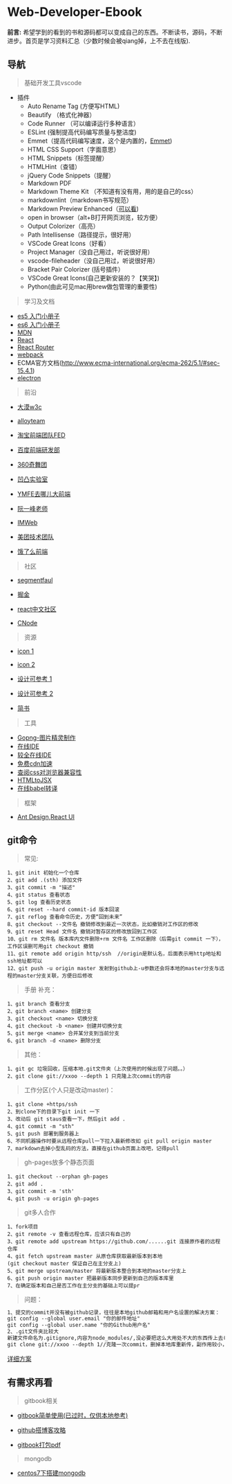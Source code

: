 # Web-Developer-Ebook

__前言:__ 希望学到的看到的书和源码都可以变成自己的东西。不断读书，源码，不断进步。首页是学习资料汇总（少数时候会被qiang掉，上不去在线版).

## 导航

>基础开发工具vscode

* 插件
  * Auto Rename Tag (方便写HTML)
  * Beautify （格式化神器）
  * Code Runner （可以编译运行多种语言）
  * ESLint (强制提高代码编写质量与整洁度)
  * Emmet（提高代码编写速度，这个是内置的，[Emmet](https://www.cnblogs.com/summit7ca/p/6944215.html))
  * HTML CSS Support（字面意思）
  * HTML Snippets（标签提醒）
  * HTMLHint（查错）
  * jQuery Code Snippets（提醒）
  * Markdown PDF
  * Markdown Theme Kit （不知道有没有用，用的是自己的css）
  * markdownlint（markdown书写规范）
  * Markdown Preview Enhanced（[可以看](https://shd101wyy.github.io/markdown-preview-enhanced/#/zh-cn/))
  * open in browser（alt+B打开网页浏览，较方便）
  * Output Colorizer（高亮）
  * Path Intellisense（路径提示，很好用）
  * VSCode Great Icons（好看）
  * Project Manager（没自己用过，听说很好用）
  * vscode-fileheader（没自己用过，听说很好用）
  * Bracket Pair Colorizer (括号插件）
  * VSCode Great Icons(自己更新安装的？【笑哭】)
  * Python(由此可见mac用brew做包管理的重要性)
  

>学习及文档

* [es5 入门小册子](https://www.liaoxuefeng.com/wiki/001434446689867b27157e896e74d51a89c25cc8b43bdb3000)
* [es6 入门小册子](http://es6.ruanyifeng.com/)
* [MDN](https://developer.mozilla.org/zh-CN/docs/Web/JavaScript/Reference/Global_Objects/Object)
* [React](http://www.css88.com/react/)
* [React Router](https://reacttraining.com/react-router/web/guides/quick-start)
* [webpack](https://www.webpackjs.com/)
* ECMA官方文档(http://www.ecma-international.org/ecma-262/5.1/#sec-15.4.1)
* [electron](https://electronjs.org/)

>前沿

* [大漠w3c](http://www.w3cplus.com/)

* [alloyteam](http://www.alloyteam.com/)

* [淘宝前端团队FED](http://taobaofed.org/)

* [百度前端研发部](http://fex.baidu.com/)

* [360奇舞团](https://75team.com/)

* [凹凸实验室](https://aotu.io/)

* [YMFE去哪儿大前端](https://ymfe.org/)

* [阮一峰老师](http://www.ruanyifeng.com/blog/)

* [IMWeb](http://imweb.io/)

* [美团技术团队](https://tech.meituan.com/)

* [饿了么前端](https://zhuanlan.zhihu.com/ElemeFE)

>社区

* [segmentfaul](https://segmentfault.com/frontend)

* [掘金](https://juejin.im/)

* [react中文社区](http://react-china.org/)

* [CNode](https://cnodejs.org/)

>资源

* [icon 1](http://www.iconfont.cn/home/index?spm=a313x.7781069.1998910419.2)

* [icon 2](https://www.iconfinder.com/)

* [设计可参考 1](https://www.syncfusion.com/)

* [设计可参考 2](https://www.qianduanmei.com/)

* [简书](https://www.jianshu.com/)

>工具

* [Gopng-图片精灵制作](http://alloyteam.github.io/gopng/)
* [在线IDE](https://stackblitz.com/)
* [较全在线IDE](https://codesandbox.io/)
* [免费cdn加速](https://www.bootcdn.cn/)
* [查阅css对浏览器兼容性](https://caniuse.com/)
* [HTMLtoJSX](https://magic.reactjs.net/htmltojsx.htm)
* [在线babel转译](https://babeljs.io/repl/)

>框架

* [Ant Design,React UI](https://ant.design/index-cn)

## git命令

>常见:

    1、git init 初始化一个仓库
    2、git add .(sth) 添加文件
    3、git commit -m "描述"
    4、git status 查看状态
    5、git log 查看历史状态
    6、git reset --hard commit-id 版本回滚
    7、git reflog 查看命令历史，方便“回到未来”
    8、git checkout --文件名 撤销修改到最近一次状态，比如撤销对工作区的修改
    9、git reset Head 文件名 撤销对暂存区的修改放回到工作区
    10、git rm 文件名 版本库内文件删除+rm 文件名 工作区删除（后需git commit 一下），工作区误删可用git checkout 撤销
    11、git remote add origin http/ssh  //origin是默认名，后面表示用http地址和ssh地址都可以
    12、git push -u origin master 发射到github上-u参数还会将本地的master分支与远程的master分支关联，方便日后修改

>手册
>补充：

    1、git branch 查看分支
    2、git branch <name> 创建分支
    3、git checkout <name> 切换分支
    4、git checkout -b <name> 创建并切换分支
    5、git merge <name> 合并某分支到当前分支
    6、git branch -d <name> 删除分支
>其他：

    1、git gc 垃圾回收，压缩本地.git文件夹（上次使用的时候出现了问题。。）
    2、git clone git://xxoo --depth 1 只克隆上次commit的内容

>工作分区(个人只是改动master)：

    1、git clone +https/ssh
    2、到clone下的目录下git init 一下
    3、改动后 git staus查看一下，然后git add .
    4、git commit -m "sth"
    5、git push 部署到服务器上
    6、不同机器操作时要从远程仓库pull一下拉入最新修改如 git pull origin master
    7、markdown去掉小型乱码的方法，直接在github页面上改吧，记得pull

>gh-pages放多个静态页面

    1、git checkout --orphan gh-pages
    2、git add .
    3、git commit -m 'sth'
    4、git push -u origin gh-pages

>git多人合作

    1、fork项目
    2、git remote -v 查看远程仓库，应该只有自己的
    3、git remote add upstream https://github.com/......git 连接原作者的远程仓库
    4、git fetch upstream master 从原仓库获取最新版本到本地
    (git checkout master 保证自己在主分支上)
    5、git merge upstream/master 将最新版本整合到本地的master分支上
    6、git push origin master 把最新版本同步更新到自己的版本库里
    7、在确定版本和自己是否工作在主分支的基础上可以提pr

>问题：

```txt
1、提交的commit并没有被github记录，往往是本地github邮箱和用户名设置的解决方案：
git config --global user.email "你的邮件地址"
git config --global user.name "你的Github用户名"
2、.git文件夹比较大
新建文件命名为.gitignore,内容为node_modules/,没必要把这么大用处不大的东西传上去(.gigignore那个命名windows下不可以，用ren gitignore.txt .gitignore转化一下)
git clone git://xxoo --depth 1//克隆一次commit，删掉本地库重新传，副作用较小，对git非大牛的简单安全的方法
```

[详细方案](https://segmentfault.com/a/1190000004318632)

## 有需求再看

>gitbook相关

* [gitbook简单使用(已过时，仅供本地参考)](http://www.chengweiyang.cn/gitbook/github-pages/README.html)

* [github搭博客攻略](https://blog.csdn.net/renfufei/article/details/37725057/)

* [gitbook打包pdf](https://jingyan.baidu.com/article/fec7a1e5e08a381191b4e75b.html)

>mongodb

* [centos7下搭建mongodb](https://www.cnblogs.com/layezi/p/7290082.html)
